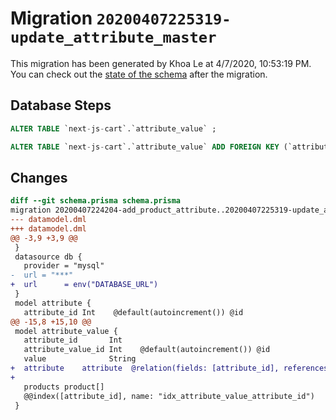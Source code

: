 # Migration `20200407225319-update_attribute_master`

This migration has been generated by Khoa Le at 4/7/2020, 10:53:19 PM.
You can check out the [state of the schema](./schema.prisma) after the migration.

## Database Steps

```sql
ALTER TABLE `next-js-cart`.`attribute_value` ;

ALTER TABLE `next-js-cart`.`attribute_value` ADD FOREIGN KEY (`attribute_id`) REFERENCES `next-js-cart`.`attribute`(`attribute_id`) ON DELETE CASCADE ON UPDATE CASCADE
```

## Changes

```diff
diff --git schema.prisma schema.prisma
migration 20200407224204-add_product_attribute..20200407225319-update_attribute_master
--- datamodel.dml
+++ datamodel.dml
@@ -3,9 +3,9 @@
 }
 datasource db {
   provider = "mysql"
-  url = "***"
+  url      = env("DATABASE_URL")
 }
 model attribute {
   attribute_id Int    @default(autoincrement()) @id
@@ -15,8 +15,10 @@
 model attribute_value {
   attribute_id       Int
   attribute_value_id Int    @default(autoincrement()) @id
   value              String
+  attribute    attribute  @relation(fields: [attribute_id], references: [attribute_id])
+
   products product[]
   @@index([attribute_id], name: "idx_attribute_value_attribute_id")
 }
```


